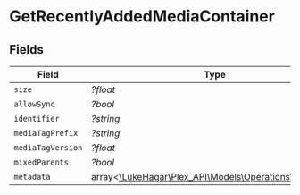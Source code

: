 # GetRecentlyAddedMediaContainer


## Fields

| Field                                                                                        | Type                                                                                         | Required                                                                                     | Description                                                                                  | Example                                                                                      |
| -------------------------------------------------------------------------------------------- | -------------------------------------------------------------------------------------------- | -------------------------------------------------------------------------------------------- | -------------------------------------------------------------------------------------------- | -------------------------------------------------------------------------------------------- |
| `size`                                                                                       | *?float*                                                                                     | :heavy_minus_sign:                                                                           | N/A                                                                                          | 50                                                                                           |
| `allowSync`                                                                                  | *?bool*                                                                                      | :heavy_minus_sign:                                                                           | N/A                                                                                          |                                                                                              |
| `identifier`                                                                                 | *?string*                                                                                    | :heavy_minus_sign:                                                                           | N/A                                                                                          | com.plexapp.plugins.library                                                                  |
| `mediaTagPrefix`                                                                             | *?string*                                                                                    | :heavy_minus_sign:                                                                           | N/A                                                                                          | /system/bundle/media/flags/                                                                  |
| `mediaTagVersion`                                                                            | *?float*                                                                                     | :heavy_minus_sign:                                                                           | N/A                                                                                          | 1680021154                                                                                   |
| `mixedParents`                                                                               | *?bool*                                                                                      | :heavy_minus_sign:                                                                           | N/A                                                                                          |                                                                                              |
| `metadata`                                                                                   | array<[\LukeHagar\Plex_API\Models\Operations\Metadata](../../Models/Operations/Metadata.md)> | :heavy_minus_sign:                                                                           | N/A                                                                                          |                                                                                              |